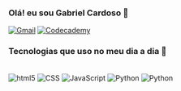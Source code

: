 
### Olá! eu sou Gabriel Cardoso 🦅

[![Gmail](https://img.shields.io/badge/Gmail-D14836?style=for-the-badge&logo=gmail&logoColor=white)](gabrielcardosoa22@gmail.com)
[![Codecademy](https://img.shields.io/badge/Codecademy-FFF0E5?style=for-the-badge&logo=codecademy&logoColor=1F243A)](https://www.codecademy.com/profiles/Cardozera)


### Tecnologias que uso no meu dia a dia 📅

<div style="display: inline_block"><br>
    <img align="center" alt="html5" src="https://img.shields.io/badge/HTML5-E34F26?style=for-the-badge&logo=html5&logoColor=white">
    <img align="center" alt="CSS" src=https://img.shields.io/badge/CSS-239120?&style=for-the-badge&logo=css3&logoColor=white>
    <img align="center" alt="JavaScript" src=https://img.shields.io/badge/JavaScript-F7DF1E?style=for-the-badge&logo=javascript&logoColor=black>
    <img align="center" alt="Python" src=https://img.shields.io/badge/Python-3776AB?style=for-the-badge&logo=python&logoColor=white>
    <img align="center" alt="Python" src=https://img.shields.io/badge/Django-092E20?style=for-the-badge&logo=django&logoColor=white>
</div>
